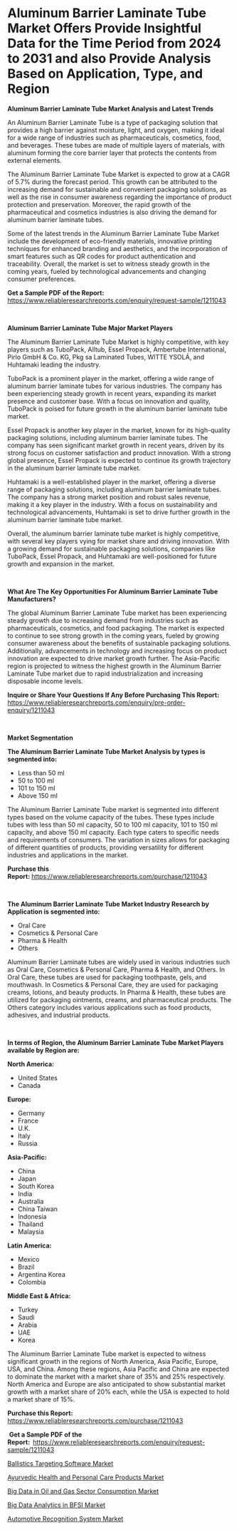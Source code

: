 <p><h1>Aluminum Barrier Laminate Tube Market Offers Provide Insightful Data for the Time Period from 2024 to 2031 and also Provide Analysis Based on Application, Type, and Region</h1></p><p><strong>Aluminum Barrier Laminate Tube Market Analysis and Latest Trends</strong></p>
<p><p>An Aluminum Barrier Laminate Tube is a type of packaging solution that provides a high barrier against moisture, light, and oxygen, making it ideal for a wide range of industries such as pharmaceuticals, cosmetics, food, and beverages. These tubes are made of multiple layers of materials, with aluminum forming the core barrier layer that protects the contents from external elements.</p><p>The Aluminum Barrier Laminate Tube Market is expected to grow at a CAGR of 5.7% during the forecast period. This growth can be attributed to the increasing demand for sustainable and convenient packaging solutions, as well as the rise in consumer awareness regarding the importance of product protection and preservation. Moreover, the rapid growth of the pharmaceutical and cosmetics industries is also driving the demand for aluminum barrier laminate tubes.</p><p>Some of the latest trends in the Aluminum Barrier Laminate Tube Market include the development of eco-friendly materials, innovative printing techniques for enhanced branding and aesthetics, and the incorporation of smart features such as QR codes for product authentication and traceability. Overall, the market is set to witness steady growth in the coming years, fueled by technological advancements and changing consumer preferences.</p></p>
<p><strong>Get a Sample PDF of the Report:&nbsp;</strong> <a href="https://www.reliableresearchreports.com/enquiry/request-sample/1211043">https://www.reliableresearchreports.com/enquiry/request-sample/1211043</a></p>
<p>&nbsp;</p>
<p><strong>Aluminum Barrier Laminate Tube Major Market Players</strong></p>
<p><p>The Aluminum Barrier Laminate Tube Market is highly competitive, with key players such as TuboPack, Alltub, Essel Propack, Ambertube International, Pirlo GmbH & Co. KG, Pkg sa Laminated Tubes, WITTE YSOLÁ, and Huhtamaki leading the industry.</p><p>TuboPack is a prominent player in the market, offering a wide range of aluminum barrier laminate tubes for various industries. The company has been experiencing steady growth in recent years, expanding its market presence and customer base. With a focus on innovation and quality, TuboPack is poised for future growth in the aluminum barrier laminate tube market.</p><p>Essel Propack is another key player in the market, known for its high-quality packaging solutions, including aluminum barrier laminate tubes. The company has seen significant market growth in recent years, driven by its strong focus on customer satisfaction and product innovation. With a strong global presence, Essel Propack is expected to continue its growth trajectory in the aluminum barrier laminate tube market.</p><p>Huhtamaki is a well-established player in the market, offering a diverse range of packaging solutions, including aluminum barrier laminate tubes. The company has a strong market position and robust sales revenue, making it a key player in the industry. With a focus on sustainability and technological advancements, Huhtamaki is set to drive further growth in the aluminum barrier laminate tube market.</p><p>Overall, the aluminum barrier laminate tube market is highly competitive, with several key players vying for market share and driving innovation. With a growing demand for sustainable packaging solutions, companies like TuboPack, Essel Propack, and Huhtamaki are well-positioned for future growth and expansion in the market.</p></p>
<p>&nbsp;</p>
<p><strong>What Are The Key Opportunities For Aluminum Barrier Laminate Tube Manufacturers?</strong></p>
<p><p>The global Aluminum Barrier Laminate Tube market has been experiencing steady growth due to increasing demand from industries such as pharmaceuticals, cosmetics, and food packaging. The market is expected to continue to see strong growth in the coming years, fueled by growing consumer awareness about the benefits of sustainable packaging solutions. Additionally, advancements in technology and increasing focus on product innovation are expected to drive market growth further. The Asia-Pacific region is projected to witness the highest growth in the Aluminum Barrier Laminate Tube market due to rapid industrialization and increasing disposable income levels.</p></p>
<p><strong>Inquire or Share Your Questions If Any Before Purchasing This Report:</strong> <a href="https://www.reliableresearchreports.com/enquiry/pre-order-enquiry/1211043">https://www.reliableresearchreports.com/enquiry/pre-order-enquiry/1211043</a></p>
<p>&nbsp;</p>
<p><strong>Market Segmentation</strong></p>
<p><strong>The Aluminum Barrier Laminate Tube Market Analysis by types is segmented into:</strong></p>
<p><ul><li>Less than 50 ml</li><li>50 to 100 ml</li><li>101 to 150 ml</li><li>Above 150 ml</li></ul></p>
<p><p>The Aluminum Barrier Laminate Tube market is segmented into different types based on the volume capacity of the tubes. These types include tubes with less than 50 ml capacity, 50 to 100 ml capacity, 101 to 150 ml capacity, and above 150 ml capacity. Each type caters to specific needs and requirements of consumers. The variation in sizes allows for packaging of different quantities of products, providing versatility for different industries and applications in the market.</p></p>
<p><strong>Purchase this Report:&nbsp;</strong><a href="https://www.reliableresearchreports.com/purchase/1211043">https://www.reliableresearchreports.com/purchase/1211043</a></p>
<p>&nbsp;</p>
<p><strong>The Aluminum Barrier Laminate Tube Market Industry Research by Application is segmented into:</strong></p>
<p><ul><li>Oral Care</li><li>Cosmetics & Personal Care</li><li>Pharma & Health</li><li>Others</li></ul></p>
<p><p>Aluminum Barrier Laminate tubes are widely used in various industries such as Oral Care, Cosmetics & Personal Care, Pharma & Health, and Others. In Oral Care, these tubes are used for packaging toothpaste, gels, and mouthwash. In Cosmetics & Personal Care, they are used for packaging creams, lotions, and beauty products. In Pharma & Health, these tubes are utilized for packaging ointments, creams, and pharmaceutical products. The Others category includes various applications such as food products, adhesives, and industrial products.</p></p>
<p>&nbsp;</p>
<p><strong>In terms of Region, the Aluminum Barrier Laminate Tube Market Players available by Region are:</strong></p>
<p>
    <p> <strong> North America: </strong>
        <ul>
            <li>United States</li>
            <li>Canada</li>
        </ul>
        </p> 
    <p> <strong> Europe: </strong>
        <ul>
            <li>Germany</li>
            <li>France</li>
            <li>U.K.</li>
            <li>Italy</li>
            <li>Russia</li>
        </ul>
        </p> 
    <p> <strong> Asia-Pacific: </strong>
        <ul>
            <li>China</li>
            <li>Japan</li>
            <li>South Korea</li>
            <li>India</li>
            <li>Australia</li>
            <li>China Taiwan</li>
            <li>Indonesia</li>
            <li>Thailand</li>
            <li>Malaysia</li>
        </ul>
        </p> 
    <p> <strong> Latin America: </strong>
        <ul>
            <li>Mexico</li>
            <li>Brazil</li>
            <li>Argentina Korea</li>
            <li>Colombia</li>
        </ul>
        </p> 
    <p> <strong> Middle East & Africa: </strong>
        <ul>
            <li>Turkey</li>
            <li>Saudi</li>
            <li>Arabia</li>
            <li>UAE</li>
            <li>Korea</li>
        </ul>
    </p>
    </p>
<p><p>The Aluminum Barrier Laminate Tube market is expected to witness significant growth in the regions of North America, Asia Pacific, Europe, USA, and China. Among these regions, Asia Pacific and China are expected to dominate the market with a market share of 35% and 25% respectively. North America and Europe are also anticipated to show substantial market growth with a market share of 20% each, while the USA is expected to hold a market share of 15%.</p></p>
<p><strong>Purchase this Report: </strong><a href="https://www.reliableresearchreports.com/purchase/1211043">https://www.reliableresearchreports.com/purchase/1211043</a></p>
<p>&nbsp;<strong>Get a Sample PDF of the Report:&nbsp;&nbsp;</strong><a href="https://www.reliableresearchreports.com/enquiry/request-sample/1211043">https://www.reliableresearchreports.com/enquiry/request-sample/1211043</a></p>
<p><strong></strong></p>
<p><p><a href="https://medium.com/@sarinaking2023/ballistics-targeting-software-market-share-evolution-and-market-growth-trends-2024-2031-d89082c3fa24">Ballistics Targeting Software Market</a></p><p><a href="https://medium.com/@sarinaking2023/ayurvedic-health-and-personal-care-products-market-insights-into-market-cagr-market-trends-and-4b35fe053b6c">Ayurvedic Health and Personal Care Products Market</a></p><p><a href="https://medium.com/@sarinaking2023/big-data-in-oil-and-gas-sector-consumption-market-the-key-to-successful-business-strategy-forecast-b584d2f60fb4">Big Data in Oil and Gas Sector Consumption Market</a></p><p><a href="https://medium.com/@sarinaking2023/big-data-analytics-in-bfsi-market-analysis-and-sze-forecasted-for-period-from-2024-to-2031-a76650736131">Big Data Analytics in BFSI Market</a></p><p><a href="https://medium.com/@sarinaking2023/automotive-recognition-system-market-analysis-and-sze-forecasted-for-period-from-2024-to-2031-7c92907c012b">Automotive Recognition System Market</a></p></p>